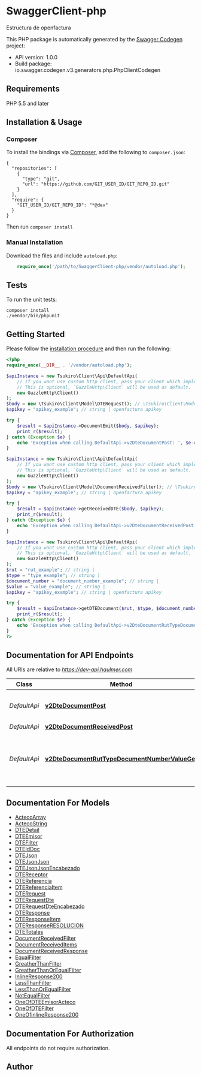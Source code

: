 # SwaggerClient-php
Estructura de openfactura

This PHP package is automatically generated by the [Swagger Codegen](https://github.com/swagger-api/swagger-codegen) project:

- API version: 1.0.0
- Build package: io.swagger.codegen.v3.generators.php.PhpClientCodegen

## Requirements

PHP 5.5 and later

## Installation & Usage
### Composer

To install the bindings via [Composer](http://getcomposer.org/), add the following to `composer.json`:

```
{
  "repositories": [
    {
      "type": "git",
      "url": "https://github.com/GIT_USER_ID/GIT_REPO_ID.git"
    }
  ],
  "require": {
    "GIT_USER_ID/GIT_REPO_ID": "*@dev"
  }
}
```

Then run `composer install`

### Manual Installation

Download the files and include `autoload.php`:

```php
    require_once('/path/to/SwaggerClient-php/vendor/autoload.php');
```

## Tests

To run the unit tests:

```
composer install
./vendor/bin/phpunit
```

## Getting Started

Please follow the [installation procedure](#installation--usage) and then run the following:

```php
<?php
require_once(__DIR__ . '/vendor/autoload.php');

$apiInstance = new Tsukiro\Client\Api\DefaultApi(
    // If you want use custom http client, pass your client which implements `GuzzleHttp\ClientInterface`.
    // This is optional, `GuzzleHttp\Client` will be used as default.
    new GuzzleHttp\Client()
);
$body = new \Tsukiro\Client\Model\DTERequest(); // \Tsukiro\Client\Model\DTERequest | 
$apikey = "apikey_example"; // string | openfactura apikey

try {
    $result = $apiInstance->DocumentEmit($body, $apikey);
    print_r($result);
} catch (Exception $e) {
    echo 'Exception when calling DefaultApi->v2DteDocumentPost: ', $e->getMessage(), PHP_EOL;
}

$apiInstance = new Tsukiro\Client\Api\DefaultApi(
    // If you want use custom http client, pass your client which implements `GuzzleHttp\ClientInterface`.
    // This is optional, `GuzzleHttp\Client` will be used as default.
    new GuzzleHttp\Client()
);
$body = new \Tsukiro\Client\Model\DocumentReceivedFilter(); // \Tsukiro\Client\Model\DocumentReceivedFilter | 
$apikey = "apikey_example"; // string | openfactura apikey

try {
    $result = $apiInstance->getReceivedDTE($body, $apikey);
    print_r($result);
} catch (Exception $e) {
    echo 'Exception when calling DefaultApi->v2DteDocumentReceivedPost: ', $e->getMessage(), PHP_EOL;
}

$apiInstance = new Tsukiro\Client\Api\DefaultApi(
    // If you want use custom http client, pass your client which implements `GuzzleHttp\ClientInterface`.
    // This is optional, `GuzzleHttp\Client` will be used as default.
    new GuzzleHttp\Client()
);
$rut = "rut_example"; // string | 
$type = "type_example"; // string | 
$document_number = "document_number_example"; // string | 
$value = "value_example"; // string | 
$apikey = "apikey_example"; // string | openfactura apikey

try {
    $result = $apiInstance->getDTEDocument($rut, $type, $document_number, $value, $apikey);
    print_r($result);
} catch (Exception $e) {
    echo 'Exception when calling DefaultApi->v2DteDocumentRutTypeDocumentNumberValueGet: ', $e->getMessage(), PHP_EOL;
}
?>
```

## Documentation for API Endpoints

All URIs are relative to *https://dev-api.haulmer.com*

Class | Method | HTTP request | Description
------------ | ------------- | ------------- | -------------
*DefaultApi* | [**v2DteDocumentPost**](docs/Api/DefaultApi.md#v2dtedocumentpost) | **POST** /v2/dte/document | Realiza la emisión de documentos DTE
*DefaultApi* | [**v2DteDocumentReceivedPost**](docs/Api/DefaultApi.md#v2dtedocumentreceivedpost) | **POST** /v2/dte/document/received | 
*DefaultApi* | [**v2DteDocumentRutTypeDocumentNumberValueGet**](docs/Api/DefaultApi.md#v2dtedocumentruttypedocumentnumbervalueget) | **GET** /v2/dte/document/{rut}/{type}/{documentNumber}/{value} | Entrega la información de un documento emitido o recibido en Openfactura.

## Documentation For Models

 - [ActecoArray](docs/Model/ActecoArray.md)
 - [ActecoString](docs/Model/ActecoString.md)
 - [DTEDetail](docs/Model/DTEDetail.md)
 - [DTEEmisor](docs/Model/DTEEmisor.md)
 - [DTEFilter](docs/Model/DTEFilter.md)
 - [DTEIdDoc](docs/Model/DTEIdDoc.md)
 - [DTEJson](docs/Model/DTEJson.md)
 - [DTEJsonJson](docs/Model/DTEJsonJson.md)
 - [DTEJsonJsonEncabezado](docs/Model/DTEJsonJsonEncabezado.md)
 - [DTEReceptor](docs/Model/DTEReceptor.md)
 - [DTEReferencia](docs/Model/DTEReferencia.md)
 - [DTEReferenciaItem](docs/Model/DTEReferenciaItem.md)
 - [DTERequest](docs/Model/DTERequest.md)
 - [DTERequestDte](docs/Model/DTERequestDte.md)
 - [DTERequestDteEncabezado](docs/Model/DTERequestDteEncabezado.md)
 - [DTEResponse](docs/Model/DTEResponse.md)
 - [DTEResponseItem](docs/Model/DTEResponseItem.md)
 - [DTEResponseRESOLUCION](docs/Model/DTEResponseRESOLUCION.md)
 - [DTETotales](docs/Model/DTETotales.md)
 - [DocumentReceivedFilter](docs/Model/DocumentReceivedFilter.md)
 - [DocumentReceivedItems](docs/Model/DocumentReceivedItems.md)
 - [DocumentReceivedResponse](docs/Model/DocumentReceivedResponse.md)
 - [EqualFilter](docs/Model/EqualFilter.md)
 - [GreatherThanFilter](docs/Model/GreatherThanFilter.md)
 - [GreatherThanOrEqualFilter](docs/Model/GreatherThanOrEqualFilter.md)
 - [InlineResponse200](docs/Model/InlineResponse200.md)
 - [LessThanFilter](docs/Model/LessThanFilter.md)
 - [LessThanOrEqualFilter](docs/Model/LessThanOrEqualFilter.md)
 - [NotEqualFilter](docs/Model/NotEqualFilter.md)
 - [OneOfDTEEmisorActeco](docs/Model/OneOfDTEEmisorActeco.md)
 - [OneOfDTEFilter](docs/Model/OneOfDTEFilter.md)
 - [OneOfinlineResponse200](docs/Model/OneOfinlineResponse200.md)

## Documentation For Authorization

 All endpoints do not require authorization.


## Author



